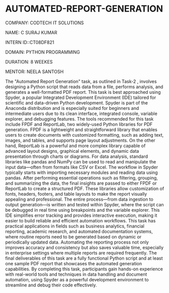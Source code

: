 # AUTOMATED-REPORT-GENERATION

COMPANY: CODTECH IT SOLUTIONS

NAME: C SURAJ KUMAR

INTERN ID::CT08DF821

DOMAIN: PYTHON PROGRAMMING

DURATION: 8 WEEKES

MENTOR: NEELA SANTOSH

The "Automated Report Generation" task, as outlined in Task-2 , involves designing a Python script that reads data from a file, performs analysis, and generates a well-formatted PDF report. This task is best approached using Spyder, a popular Integrated Development Environment (IDE) tailored for scientific and data-driven Python development. Spyder is part of the Anaconda distribution and is especially suited for beginners and intermediate users due to its clean interface, integrated console, variable explorer, and debugging features. The tools recommended for this task include FPDF and ReportLab, two widely-used Python libraries for PDF generation. FPDF is a lightweight and straightforward library that enables users to create documents with customized formatting, such as adding text, images, and tables, and supports page layout adjustments. On the other hand, ReportLab is a powerful and more complex library capable of advanced layout designs, graphical elements, and dynamic data presentation through charts or diagrams. For data analysis, standard libraries like pandas and NumPy can be used to read and manipulate the input data—often from formats like CSV or Excel. The workflow in Spyder typically starts with importing necessary modules and reading data using pandas. After performing essential operations such as filtering, grouping, and summarizing the data, the final insights are passed to either FPDF or ReportLab to create a structured PDF. These libraries allow customization of fonts, headers, footers, and table layouts to make the report visually appealing and professional. The entire process—from data ingestion to output generation—is written and tested within Spyder, where the script can be debugged in real time using breakpoints and the variable explorer. This IDE simplifies error tracking and provides interactive execution, making it easier to build reliable and efficient automation workflows. This task has practical applications in fields such as business analytics, financial reporting, academic research, and automated documentation systems, where routine reports need to be generated based on dynamic or periodically updated data. Automating the reporting process not only improves accuracy and consistency but also saves valuable time, especially in enterprise settings where multiple reports are required frequently. The final deliverables of this task are a fully functional Python script and at least one sample PDF report that showcases the automated generation capabilities. By completing this task, participants gain hands-on experience with real-world tools and techniques in data handling and document automation, using Spyder as a powerful development environment to streamline and debug their code effectively.



